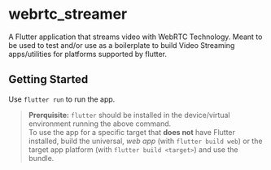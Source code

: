 
# webrtc_streamer

A Flutter application that streams video with WebRTC Technology. Meant to be used to test and/or use as a boilerplate to build Video Streaming apps/utilities for platforms supported by flutter.

  
## Getting Started

Use `flutter run` to run the app.

> **Prerquisite:** `flutter` should be installed in the device/virtual environment running the above command.
<br> To use the app for a specific target that **does not** have Flutter installed, build the universal, *web app* (with `flutter build web`)  or the target app platform (with `flutter build <target>`) and use the bundle.


